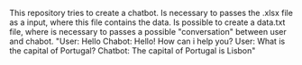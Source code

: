 This repository tries to create a chatbot.
Is necessary to passes the .xlsx file as a input, where this file contains the data.
Is possible to create a data.txt file, where is necessary to passes a possible "conversation" between user and chabot.
"User: Hello
Chabot: Hello! How can i help you?
User: What is the capital of Portugal?
Chatbot: The capital of Portugal is Lisbon"
 